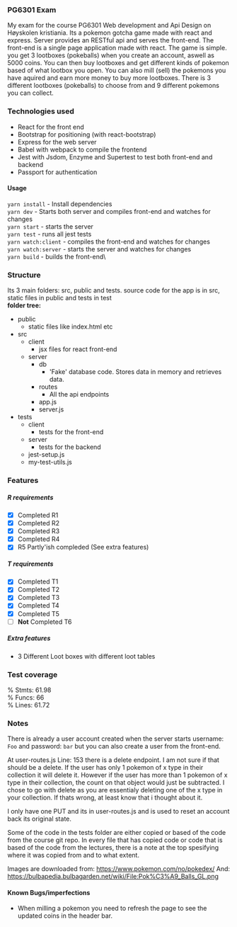 ### PG6301 Exam
My exam for the course PG6301 Web development and Api Design on Høyskolen kristiania.
Its a pokemon gotcha game made with react and express. Server provides an RESTful api and serves the front-end.
The front-end is a single page application made with react. The game is simple. you get 3 lootboxes (pokeballs) when you create an account, aswell as 5000 coins.
You can then buy lootboxes and get different kinds of pokemon based of what lootbox you open. You can also mill (sell) the pokemons you have aquired and earn more money to buy more lootboxes. There is 3 different lootboxes (pokeballs) to choose from and 9 different pokemons you can collect.

### Technologies used
- React for the front end
- Bootstrap for positioning (with react-bootstrap)
- Express for the web server
- Babel with webpack to compile the frontend
- Jest with Jsdom, Enzyme and Supertest to test both front-end and backend
- Passport for authentication

#### Usage
`yarn install` - Install dependencies\
`yarn dev` - Starts both server and compiles front-end and watches for changes\
`yarn start` - starts the server\
`yarn test` - runs all jest tests\
`yarn watch:client` - compiles the front-end and watches for changes\
`yarn watch:server` - starts the server and watches for changes\
`yarn build` - builds the front-end\

### Structure
Its 3 main folders: src, public and tests.
source code for the app is in src, static files in public and tests in test\
**folder tree:**
 - public
    - static files like index.html etc
 - src
    - client
       - jsx files for react front-end
    - server
       - db
          - 'Fake' database code. Stores data in memory and retrieves data.
       - routes
          - All the api endpoints
       - app.js
       - server.js
 - tests
     - client
        - tests for the front-end
     - server
        - tests for the backend
     - jest-setup.js
     - my-test-utils.js

### Features
##### R requirements
- [X] Completed R1
- [X] Completed R2 
- [X] Completed R3
- [X] Completed R4
- [X] R5 Partly'ish compleded (See extra features)
##### T requirements
- [X] Completed T1
- [X] Completed T2
- [X] Completed T3
- [X] Completed T4
- [X] Completed T5
- [ ] **Not** Completed T6

##### Extra features
- 3 Different Loot boxes with different loot tables 

### Test coverage
% Stmts: 61.98\
% Funcs: 66\
% Lines: 61.72

### Notes
There is already a user account created when the server starts username: `Foo` and password: `bar` but you can also create a user from the front-end.

At user-routes.js Line: 153 there is a delete endpoint. I am not sure if that should be a delete. If the user has only 1 pokemon of x type in their collection it will delete it. However if the user has more than 1 pokemon of x type in their collection, the count on that object would just be subtracted. I chose to go with delete as you are essentialy deleting one of the x type in your collection. If thats wrong, at least know that i thought about it.

I only have one PUT and its in user-routes.js and is used to reset an account back its original state.

Some of the code in the tests folder are either copied or based of the code from the course git repo. In every file that has copied code or code that is based of the code from the lectures, there is a note at the top spesifying where it was copied from and to what extent.

Images are downloaded from: https://www.pokemon.com/no/pokedex/
And: https://bulbapedia.bulbagarden.net/wiki/File:Pok%C3%A9_Balls_GL.png


#### Known Bugs/imperfections
 - When milling a pokemon you need to refresh the page to see the updated coins in the header bar.